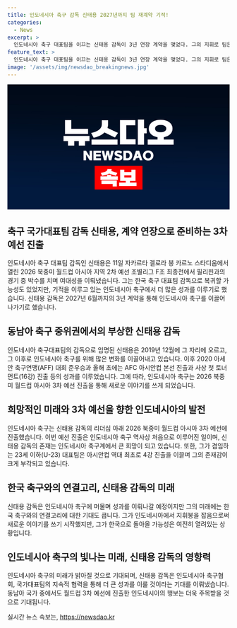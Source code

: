 ```yaml
---
title: 인도네시아 축구 감독 신태용 2027년까지 팀 재계약 기적!
categories:
  - News
excerpt: >
  인도네시아 축구 대표팀을 이끄는 신태용 감독이 3년 연장 계약을 맺었다. 그의 지휘로 팀은 아세안축구연맹(AFF) 대회 준우승과 아시아축구연맹(AFC) 아시안컵 본선 진출을 이뤄내며 큰 성과를 거뒀다. 이에 인도네시아 축구계와 팬들 사이에서 그의 존재는 구세주로 여겨졌고, 인도네시아 축구의 수준을 크게 끌어올렸다는 평가를 받았다. 또한, 2026 북중미 월드컵 아시아지역 3차 예선에 진출하여 역사적인 성과를 이룬 것으로 알려졌다. 23세 이하(U-23) 대표팀의 성과로도 주목받는 그의 주가는 상승세이며, 신감독과 축구협회, 국가대표팀의 지속적 협력으로 더 많은 성공을 이룰 것으로 기대된다.
feature_text: >
  인도네시아 축구 대표팀을 이끄는 신태용 감독이 3년 연장 계약을 맺었다. 그의 지휘로 팀은 아세안축구연맹(AFF) 대회 준우승과 아시아축구연맹(AFC) 아시안컵 본선 진출을 이뤄내며 큰 성과를 거뒀다. 이에 인도네시아 축구계와 팬들 사이에서 그의 존재는 구세주로 여겨졌고, 인도네시아 축구의 수준을 크게 끌어올렸다는 평가를 받았다. 또한, 2026 북중미 월드컵 아시아지역 3차 예선에 진출하여 역사적인 성과를 이룬 것으로 알려졌다. 23세 이하(U-23) 대표팀의 성과로도 주목받는 그의 주가는 상승세이며, 신감독과 축구협회, 국가대표팀의 지속적 협력으로 더 많은 성공을 이룰 것으로 기대된다.
image: '/assets/img/newsdao_breakingnews.jpg'
---
```


<p><img src="/assets/img/newsdao_breakingnews.jpg" alt="pcversion 속보" /></p>

<h2 data-ke-size="size26">축구 국가대표팀 감독 신태용, 계약 연장으로 준비하는 3차 예선 진출</h2>

<p data-ke-size="size16">인도네시아 축구 대표팀 감독인 신태용은 11일 자카르타 겔로라 붕 카르노 스타디움에서 열린 2026 북중미 월드컵 아시아 지역 2차 예선 조별리그 F조 최종전에서 필리핀과의 경기 중 박수를 치며 여대성을 이뤄냈습니다. 그는 한국 축구 대표팀 감독으로 복귀할 가능성도 있었지만, 기적을 이루고 있는 인도네시아 축구에서 더 많은 성과를 이루기로 했습니다. 신태용 감독은 2027년 6월까지의 3년 계약을 통해 인도네시아 축구를 이끌어 나가기로 했습니다.</p>

<h2 data-ke-size="size26">동남아 축구 중위권에서의 부상한 신태용 감독</h2>

<p data-ke-size="size16">인도네시아 축구대표팀의 감독으로 임명된 신태용은 2019년 12월에 그 자리에 오르고, 그 이후로 인도네시아 축구를 위해 많은 변화를 이끌어내고 있습니다. 이후 2020 아세안 축구연맹(AFF) 대회 준우승과 올해 초에는 AFC 아시안컵 본선 진출과 사상 첫 토너먼트(16강) 진출 등의 성과를 이루었습니다. 그에 따라, 인도네시아 축구는 2026 북중미 월드컵 아시아 3차 예선 진출을 통해 새로운 이야기를 쓰게 되었습니다.</p>

<h2 data-ke-size="size26">희망적인 미래와 3차 예선을 향한 인도네시아의 발전</h2>

<p data-ke-size="size16">인도네시아 축구는 신태용 감독의 리더십 아래 2026 북중미 월드컵 아시아 3차 예선에 진출했습니다. 이번 예선 진출은 인도네시아 축구 역사상 처음으로 이루어진 일이며, 신태용 감독의 존재는 인도네시아 축구계에서 큰 희망이 되고 있습니다. 또한, 그가 겸임하는 23세 이하(U-23) 대표팀은 아시안컵 역대 최초로 4강 진출을 이끌며 그의 존재감이 크게 부각되고 있습니다.</p>

<h2 data-ke-size="size26">한국 축구와의 연결고리, 신태용 감독의 미래</h2>

<p data-ke-size="size16">신태용 감독은 인도네시아 축구에 머물며 성과를 이뤄나갈 예정이지만 그의 미래에는 한국 축구와의 연결고리에 대한 기대도 큽니다. 그가 인도네시아에서 지휘봉을 잡음으로써 새로운 이야기를 쓰기 시작했지만, 그가 한국으로 돌아올 가능성은 여전히 열려있는 상황입니다.</p>

<h2 data-ke-size="size26">인도네시아 축구의 빛나는 미래, 신태용 감독의 영향력</h2>

<p data-ke-size="size16">인도네시아 축구의 미래가 밝아질 것으로 기대되며, 신태용 감독은 인도네시아 축구협회, 국가대표팀의 지속적 협력을 통해 더 큰 성과를 이룰 것이라는 기대를 이뤄냈습니다. 동남아 국가 중에서도 월드컵 3차 예선에 진출한 인도네시아의 행보는 더욱 주목받을 것으로 기대됩니다.</p>
실시간 뉴스 속보는, <a href="https://newsdao.kr" rel="dofollow">https://newsdao.kr</a>


